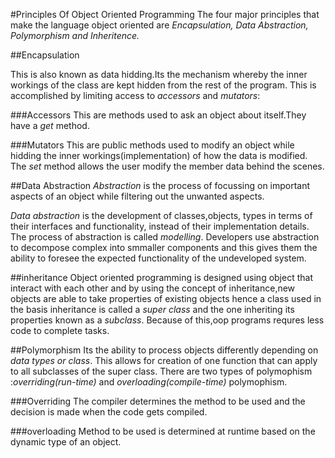 #Principles Of Object Oriented Programming
The four major principles that make the language object oriented are _Encapsulation, Data Abstraction,
Polymorphism and Inheritence._

##Encapsulation

This is also known as data hidding.Its the mechanism whereby the inner workings of the class are kept hidden from the rest of the program.
This is accomplished by limiting access to *accessors* and *mutators*:

###Accessors
This are methods used to ask an object about itself.They have a _get_ method.

###Mutators
This are public methods used to modify an object while hidding the inner workings(implementation) of how the data is modified.
The _set_ method allows the user  modify the member data behind the scenes.

##Data Abstraction
*Abstraction* is the process of focussing on important aspects of an object while filtering out the unwanted aspects.

*Data abstraction* is the development of classes,objects, types in terms of their interfaces and functionality, instead
of their implementation details.
The process of abstraction is called _modelling_.
Developers use abstraction to decompose complex into smmaller components and this gives them the ability to foresee the expected functionality of the undeveloped system.

##inheritance
Object oriented programming is designed using object that interact with each other and by using the concept of inheritance,new objects are able to take properties of existing objects hence a class used in the basis inheritance is called a _super class_ and the one inheriting its properties known as a _subclass_. Because of this,oop programs requres less code to complete tasks.

##Polymorphism
Its the ability to process objects differently depending on _data types or class_. This allows for creation of one function that can apply to all subclasses of the super class.
There are two types of polymophism :*overriding(run-time)* and *overloading(compile-time)* polymophism.

###Overriding
The compiler determines the method to be used and the decision is made when the code gets compiled.

###overloading
Method to be used is determined at runtime based on the dynamic type of an object.



